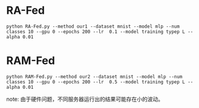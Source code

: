 # RA-Fed
`
python RA-Fed.py --method our1 --dataset mnist --model mlp --num classes 10 --gpu 0
--epochs 200 --lr  0.1 --model training typep L --alpha 0.01
`

# RAM-Fed
`
python RAM-Fed.py --method our2 --dataset mnist --model mlp --num classes 10 --gpu 0
--epochs 200 --lr  0.5 --model training typep L --alpha 0.01
`

note: 由于硬件问题，不同服务器运行出的结果可能存在小的波动。
